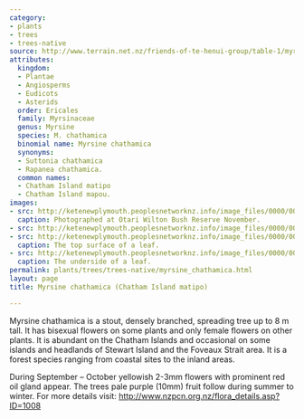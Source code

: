 ```yaml
---
category:
- plants
- trees
- trees-native
source: http://www.terrain.net.nz/friends-of-te-henui-group/table-1/myrsine-chathamica-chatham-island-matipo.html
attributes:
  kingdom:
  - Plantae
  - Angiosperms
  - Eudicots
  - Asterids
  order: Ericales
  family: Myrsinaceae
  genus: Myrsine
  species: M. chathamica
  binomial name: Myrsine chathamica
  synonyms:
  - Suttonia chathamica
  - Rapanea chathamica.
  common names:
  - Chatham Island matipo
  - Chatham Island mapou.
images:
- src: http://ketenewplymouth.peoplesnetworknz.info/image_files/0000/0004/6904/Myrsine_chathamica-001.JPG
  caption: Photographed at Otari Wilton Bush Reserve November.
- src: http://ketenewplymouth.peoplesnetworknz.info/image_files/0000/0004/6919/Myrsine_chathamica-004.JPG
- src: http://ketenewplymouth.peoplesnetworknz.info/image_files/0000/0004/6909/Myrsine_chathamica-002.JPG
  caption: The top surface of a leaf.
- src: http://ketenewplymouth.peoplesnetworknz.info/image_files/0000/0004/6914/Myrsine_chathamica-003.JPG
  caption: The underside of a leaf.
permalink: plants/trees/trees-native/myrsine_chathamica.html
layout: page
title: Myrsine chathamica (Chatham Island matipo)

---
```

Myrsine chathamica is a stout, densely branched, spreading tree up to 8 m tall. It has bisexual flowers on some plants and only female flowers on other plants. It is abundant on the Chatham Islands and occasional on some islands and headlands of Stewart Island and the Foveaux Strait area. It is a forest species ranging from coastal sites to the inland areas.

During September – October yellowish 2-3mm flowers with prominent red oil gland appear. The trees pale purple (10mm) fruit follow during summer to winter.
For more details visit: <a href="http://www.nzpcn.org.nz/flora_details.asp?ID=1008" target="_blank">http://www.nzpcn.org.nz/flora_details.asp?ID=1008</a>
